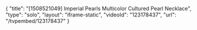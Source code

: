 {
    "title": "[1508521049] Imperial Pearls Multicolor Cultured Pearl Necklace",
    "type": "solo",
    "layout": "iframe-static",
    "videoId": "123178437",
    "url": "\/tvpembed\/123178437"
}